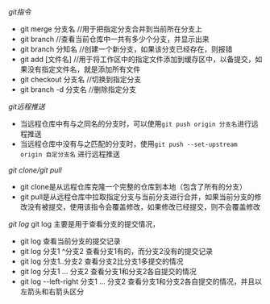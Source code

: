 *git指令*
- git merge 分支名   //用于把指定分支合并到当前所在分支上
- git branch  //查看当前仓库中一共有多少个分支，并显示出来
- git branch 分知名  //创建一个新分支，如果该分支已经存在，则报错
- git add [文件名]  //用于将工作区中的指定文件添加到缓存区中，以备提交，如果没有指定文件名，就是添加所有文件
- git checkout 分支名  //切换到指定分支
- git branch -d 分支名  //删除指定分支

*git远程推送*
- 当远程仓库中有与之同名的分支时，可以使用`git push origin 分支名`进行远程推送
- 当远程仓库中没有与之匹配的分支时，使用`git push --set-upstream origin 自定分支名` 进行远程推送

*git clone/git pull*
- git clone是从远程仓库克隆一个完整的仓库到本地（包含了所有的分支）
- git pull是从远程仓库中拉取指定分支与当前分支进行合并，如果当前分支的修改没有被提交，使用该指令会覆盖修改，如果修改已经提交，则不会覆盖修改

*git log*
git log 主要是用于查看分支的提交情况，
- git log 查看当前分支的提交记录
- git log 分支1 ^分支2 查看分支1有的，而分支2没有的提交记录
- git log 分支1..分支2 查看分支2比分支1多提交的情况
- git log 分支1 ... 分支2 查看分支1和分支2各自提交的情况
- git log --left-right 分支1 ... 分支2 查看分支1和分支2各自提交的情况，并且以左箭头和右箭头区分
